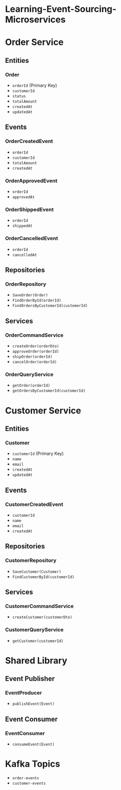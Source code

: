 # Learning-Event-Sourcing-Microservices

# Order Service

## Entities

### Order
- `orderId` (Primary Key)
- `customerId`
- `status`
- `totalAmount`
- `createdAt`
- `updatedAt`

## Events

### OrderCreatedEvent
- `orderId`
- `customerId`
- `totalAmount`
- `createdAt`

### OrderApprovedEvent
- `orderId`
- `approvedAt`

### OrderShippedEvent
- `orderId`
- `shippedAt`

### OrderCancelledEvent
- `orderId`
- `cancelledAt`

## Repositories

### OrderRepository
- `SaveOrder(Order)`
- `FindOrderById(orderId)`
- `FindOrdersByCustomerId(customerId)`

## Services

### OrderCommandService
- `createOrder(orderDto)`
- `approveOrder(orderId)`
- `shipOrder(orderId)`
- `cancelOrder(orderId)`

### OrderQueryService
- `getOrder(orderId)`
- `getOrdersByCustomerId(customerId)`

# Customer Service

## Entities

### Customer
- `customerId` (Primary Key)
- `name`
- `email`
- `createdAt`
- `updatedAt`

## Events

### CustomerCreatedEvent
- `customerId`
- `name`
- `email`
- `createdAt`

## Repositories

### CustomerRepository
- `SaveCustomer(Customer)`
- `FindCustomerById(customerId)`

## Services

### CustomerCommandService
- `createCustomer(customerDto)`

### CustomerQueryService
- `getCustomer(customerId)`

# Shared Library

## Event Publisher
### EventProducer
- `publishEvent(Event)`

## Event Consumer
### EventConsumer
- `consumeEvent(Event)`

# Kafka Topics
- `order-events`
- `customer-events`
